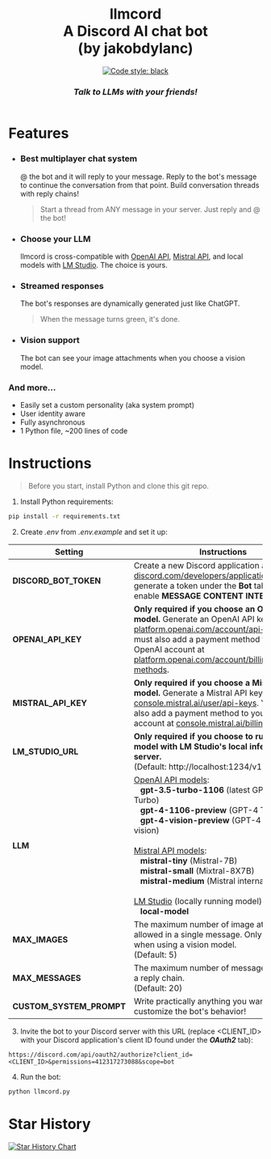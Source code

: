 <h1 align="center">
  llmcord<br>
  A Discord AI chat bot<br>
  (by jakobdylanc)
</h1>

<p align="center">
  <a href="https://github.com/psf/black"><img alt="Code style: black" src="https://img.shields.io/badge/code%20style-black-000000.svg"></a>
</p>

<h3 align="center"><i>
  Talk to LLMs with your friends!
</i></h3>

<p align="center">
  <img src="https://github.com/jakobdylanc/llmcord/assets/38699060/46706bfc-6688-4e58-8a23-c5bed8c9b2b1" alt="">
</p>

# Features
- ### Best multiplayer chat system
  @ the bot and it will reply to your message. Reply to the bot's message to continue the conversation from that point. Build conversation threads with reply chains!
  > Start a thread from ANY message in your server. Just reply and @ the bot!
 
- ### Choose your LLM
  llmcord is cross-compatible with [OpenAI API](https://platform.openai.com/docs/models), [Mistral API](https://docs.mistral.ai/platform/endpoints), and local models with [LM Studio](https://lmstudio.ai). The choice is yours.

- ### Streamed responses
  The bot's responses are dynamically generated just like ChatGPT.
  > When the message turns green, it's done.

- ### Vision support
  The bot can see your image attachments when you choose a vision model.

### And more...
- Easily set a custom personality (aka system prompt)
- User identity aware
- Fully asynchronous
- 1 Python file, ~200 lines of code

# Instructions
> Before you start, install Python and clone this git repo.
1. Install Python requirements:
```bash
pip install -r requirements.txt
```

2. Create _.env_ from _.env.example_ and set it up:

| Setting | Instructions |
| --- | --- |
| **DISCORD_BOT_TOKEN** | Create a new Discord application at [discord.com/developers/applications](https://discord.com/developers/applications) and generate a token under the **Bot** tab. Also enable **MESSAGE CONTENT INTENT**. |
| **OPENAI_API_KEY** | **Only required if you choose an OpenAI API model.** Generate an OpenAI API key at [platform.openai.com/account/api-keys](https://platform.openai.com/account/api-keys). You must also add a payment method to your OpenAI account at [platform.openai.com/account/billing/payment-methods](https://platform.openai.com/account/billing/payment-methods).|
| **MISTRAL_API_KEY** | **Only required if you choose a Mistral API model.** Generate a Mistral API key at [console.mistral.ai/user/api-keys](https://console.mistral.ai/user/api-keys). You must also add a payment method to your Mistral account at [console.mistral.ai/billing](https://console.mistral.ai/billing).|
| **LM_STUDIO_URL** | **Only required if you choose to run a local model with LM Studio's local inference server.**<br />(Default: http://localhost:1234/v1) |
| **LLM** | [OpenAI API models](https://platform.openai.com/docs/models):<br />&nbsp;&nbsp;&nbsp;**gpt-3.5-turbo-1106** (latest GPT-3.5 Turbo)<br />&nbsp;&nbsp;&nbsp;**gpt-4-1106-preview** (GPT-4 Turbo)<br />&nbsp;&nbsp;&nbsp;**gpt-4-vision-preview** (GPT-4 Turbo with vision)<br /><br />[Mistral API models](https://docs.mistral.ai/platform/endpoints):<br />&nbsp;&nbsp;&nbsp;**mistral-tiny** (Mistral-7B)<br />&nbsp;&nbsp;&nbsp;**mistral-small** (Mixtral-8X7B)<br />&nbsp;&nbsp;&nbsp;**mistral-medium** (Mistral internal prototype)<br /><br />[LM Studio](https://lmstudio.ai) (locally running model):<br />&nbsp;&nbsp;&nbsp;**local-model** |
| **MAX_IMAGES** | The maximum number of image attachments allowed in a single message. Only applicable when using a vision model.<br />(Default: 5) |
| **MAX_MESSAGES** | The maximum number of messages allowed in a reply chain.<br />(Default: 20) |
| **CUSTOM_SYSTEM_PROMPT** | Write practically anything you want to customize the bot's behavior! |

3. Invite the bot to your Discord server with this URL (replace <CLIENT_ID> with your Discord application's client ID found under the ***OAuth2*** tab):
```plaintext
https://discord.com/api/oauth2/authorize?client_id=<CLIENT_ID>&permissions=412317273088&scope=bot
```

4. Run the bot:
```bash
python llmcord.py
```

# Star History
<a href="https://star-history.com/#jakobdylanc/llmcord&Date">
  <picture>
    <source media="(prefers-color-scheme: dark)" srcset="https://api.star-history.com/svg?repos=jakobdylanc/llmcord&type=Date&theme=dark" />
    <source media="(prefers-color-scheme: light)" srcset="https://api.star-history.com/svg?repos=jakobdylanc/llmcord&type=Date" />
    <img alt="Star History Chart" src="https://api.star-history.com/svg?repos=jakobdylanc/llmcord&type=Date" />
  </picture>
</a>
